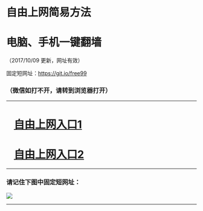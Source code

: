 ﻿# 自由上网简易方法

# 电脑、手机一键翻墙

（2017/10/09 更新，网址有效）

固定短网址：https://git.io/free99

### （微信如打不开，请转到浏览器打开）


***





# &nbsp;&nbsp; <a href="http://ft250125985.fwq-tz-1001.info/fwqtz01.html?t=10090019400 " target="_blank">自由上网入口1</a>
# &nbsp;&nbsp; <a href="http://ft214604881.fwq-tz-1002.info/fwqtz02.html?t=100900121271 " target="_blank">自由上网入口2</a>
***

### 请记住下图中固定短网址：

<img src="https://s3-us-west-2.amazonaws.com/fwq-1001/yjfq-20170905okok.png" /> 


***

